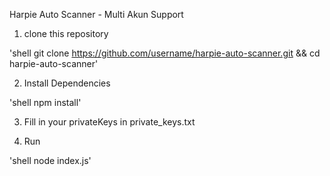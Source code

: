 Harpie Auto Scanner - Multi Akun Support

1. clone this repository

'shell git clone https://github.com/username/harpie-auto-scanner.git &&  cd harpie-auto-scanner'

2. Install Dependencies

'shell npm install'

3. Fill in your privateKeys in private_keys.txt

4. Run

'shell node index.js'